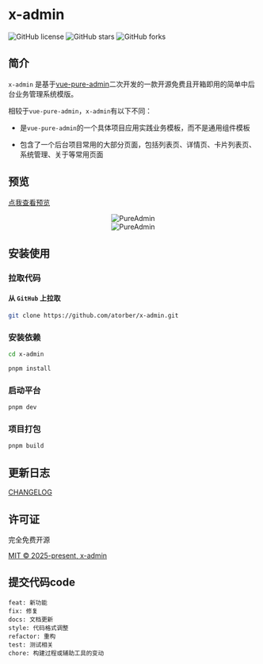 <h1>x-admin</h1>

![GitHub license](https://img.shields.io/github/license/atorber/x-admin?style=flat)
![GitHub stars](https://img.shields.io/github/stars/atorber/x-admin?color=fa6470&style=flat)
![GitHub forks](https://img.shields.io/github/forks/atorber/x-admin?style=flat)

## 简介

`x-admin` 是基于[vue-pure-admin](https://github.com/pure-admin/vue-pure-admin)二次开发的一款开源免费且开箱即用的简单中后台业务管理系统模版。

相较于`vue-pure-admin`，`x-admin`有以下不同：

- 是`vue-pure-admin`的一个具体项目应用实践业务模板，而不是通用组件模板

- 包含了一个后台项目常用的大部分页面，包括列表页、详情页、卡片列表页、系统管理、关于等常用页面

## 预览

[点我查看预览](https://pure-admin.github.io/vue-pure-admin)

<p align="center">
  <img alt="PureAdmin" src="https://xiaoxian521.github.io/hyperlink/img/vue-pure-admin/1.jpg">
  <br />
  <img alt="PureAdmin" src="https://xiaoxian521.github.io/hyperlink/img/vue-pure-admin/2.jpg">
</p>

## 安装使用

### 拉取代码

#### 从 `GitHub` 上拉取

```bash
git clone https://github.com/atorber/x-admin.git
```

### 安装依赖

```bash
cd x-admin

pnpm install
```

### 启动平台

```bash
pnpm dev
```

### 项目打包

```bash
pnpm build
```

## 更新日志

[CHANGELOG](./CHANGELOG.zh_CN.md)

## 许可证

完全免费开源

[MIT © 2025-present, x-admin](./LICENSE)

## 提交代码code

```
feat: 新功能
fix: 修复
docs: 文档更新
style: 代码格式调整
refactor: 重构
test: 测试相关
chore: 构建过程或辅助工具的变动
```
